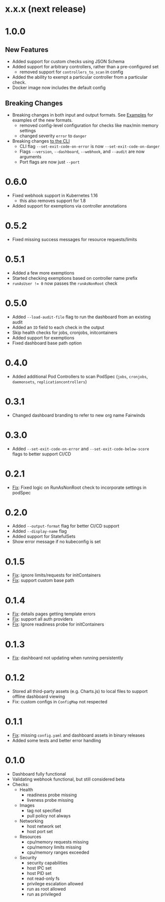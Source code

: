 # x.x.x (next release)

# 1.0.0
## New Features
* Added support for custom checks using JSON Schema
* Added support for arbitrary controllers, rather than a pre-configured set
    * removed support for `controllers_to_scan` in config
* Added the ability to exempt a particular controller from a particular check.
* Docker image now includes the default config

## Breaking Changes
* Breaking changes in both input and output formats. See [Examples](/examples) for examples of the new formats.
    * removed config-level configuration for checks like max/min memory settings
    * changed severity `error` to `danger`
* Breaking changes [to the CLI](/docs/usage.md#cli-options)
    * CLI flag `--set-exit-code-on-error` is now `--set-exit-code-on-danger`
    * Flags `--version`, `--dashboard`, `--webhook`, and `--audit` are now arguments
    * Port flags are now just `--port`

# 0.6.0
* Fixed webhook support in Kubernetes 1.16
  * this also removes support for 1.8
* Added support for exemptions via controller annotations

# 0.5.2
* Fixed missing success messages for resource requests/limits

# 0.5.1
* Added a few more exemptions
* Started checking exemptions based on controller name prefix
* `runAsUser != 0` now passes the `runAsNonRoot` check

# 0.5.0
* Added `--load-audit-file` flag to run the dashboard from an existing audit
* Added an `ID` field to each check in the output
* Skip health checks for jobs, cronjobs, initcontainers
* Added support for exemptions
* Fixed dashboard base path option

# 0.4.0
* Added additional Pod Controllers to scan PodSpec (`jobs`, `cronjobs`, `daemonsets`, `replicationcontrollers`)

# 0.3.1
* Changed dashboard branding to refer to new org name Fairwinds

# 0.3.0
* Added `--set-exit-code-on-error` and `--set-exit-code-below-score` flags to better support CI/CD

# 0.2.1
* [Fix](https://github.com/FairwindsOps/polaris/issues/146): Fixed logic on RunAsNonRoot check to incorporate settings in podSpec

# 0.2.0
* Added `--output-format` flag for better CI/CD support
* Added `--display-name` flag
* Added support for StatefulSets
* Show error message if no kubeconfig is set

# 0.1.5
* [Fix](https://github.com/FairwindsOps/polaris/issues/125): ignore limits/requests for initContainers
* [Fix](https://github.com/FairwindsOps/polaris/issues/132): support custom base path

# 0.1.4
* [Fix](https://github.com/FairwindsOps/polaris/issues/116): details pages getting template errors
* [Fix](https://github.com/FairwindsOps/polaris/issues/114): support all auth providers
* [Fix](https://github.com/FairwindsOps/polaris/issues/112): Ignore readiness probe for initContainers

# 0.1.3
* [Fix](https://github.com/FairwindsOps/polaris/issues/109): dashboard not updating when running persistently

# 0.1.2
* Stored all third-party assets (e.g. Charts.js) to local files to support offline dashboard viewing
* Fix: custom configs in `ConfigMap` not respected

# 0.1.1
* [Fix](https://github.com/FairwindsOps/polaris/issues/93): missing `config.yaml` and dashboard assets in binary releases
* Added some tests and better error handling

# 0.1.0
* Dashboard fully functional
* Validating webhook functional, but still considered beta
* Checks:
  * Health
    * readiness probe missing
    * liveness probe missing
  * Images
    * tag not specified
    * pull policy not always
  * Networking
    * host network set
    * host port set
  * Resources
    * cpu/memory requests missing
    * cpu/memory limits missing
    * cpu/memory ranges exceeded
  * Security
    * security capabilities
    * host IPC set
    * host PID set
    * not read-only fs
    * privilege escalation allowed
    * run as root allowed
    * run as privileged
